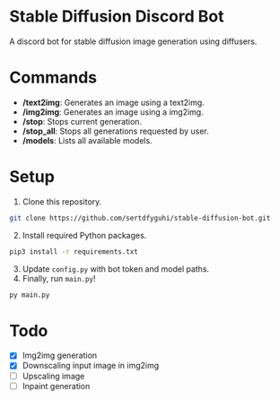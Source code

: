 # Stable Diffusion Discord Bot

A discord bot for stable diffusion image generation using diffusers.

# Commands

- **/text2img**: Generates an image using a text2img.
- **/img2img**: Generates an image using a img2img.
- **/stop**: Stops current generation.
- **/stop_all**: Stops all generations requested by user.
- **/models**: Lists all available models.

# Setup

1. Clone this repository.

```sh
git clone https://github.com/sertdfyguhi/stable-diffusion-bot.git
```

2. Install required Python packages.

```sh
pip3 install -r requirements.txt
```

3. Update `config.py` with bot token and model paths.
4. Finally, run `main.py`!

```sh
py main.py
```

# Todo

- [x] Img2img generation
- [x] Downscaling input image in img2img
- [ ] Upscaling image
- [ ] Inpaint generation
